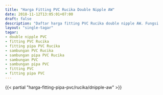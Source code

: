 ```yaml
---
title: "Harga Fitting PVC Rucika Double Nipple AW"
date: 2018-11-12T13:05:01+07:00
draft: false
description: "Daftar harga fitting PVC Rucika double nipple AW. Fungsi double nipple atau double plug ini adalah untuk penyambung toren air atau bak air."
layout: "single-tagar"
tagar:
- double nipple PVC
- fitting PVC Rucika
- fitting pipa PVC Rucika
- sambungan PVC Rucika
- sambungan pipa PVC Rucika
- sambungan PVC
- sambungan pipa PVC
- fitting PVC
- fitting pipa PVC
---
```


{{< partial "harga-fitting-pipa-pvc/rucika/dnipple-aw" >}}